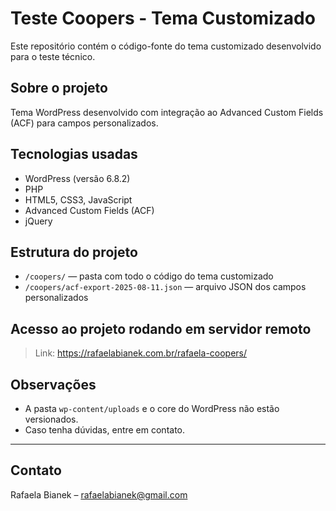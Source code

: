 # Teste Coopers - Tema Customizado

Este repositório contém o código-fonte do tema customizado desenvolvido para o teste técnico.

## Sobre o projeto

Tema WordPress desenvolvido com integração ao Advanced Custom Fields (ACF) para campos personalizados.

## Tecnologias usadas

- WordPress (versão 6.8.2)
- PHP
- HTML5, CSS3, JavaScript
- Advanced Custom Fields (ACF)
- jQuery

## Estrutura do projeto

- `/coopers/` — pasta com todo o código do tema customizado
- `/coopers/acf-export-2025-08-11.json` — arquivo JSON dos campos personalizados

## Acesso ao projeto rodando em servidor remoto

> Link: https://rafaelabianek.com.br/rafaela-coopers/

## Observações

- A pasta `wp-content/uploads` e o core do WordPress não estão versionados.
- Caso tenha dúvidas, entre em contato.

---

## Contato

Rafaela Bianek – rafaelabianek@gmail.com
